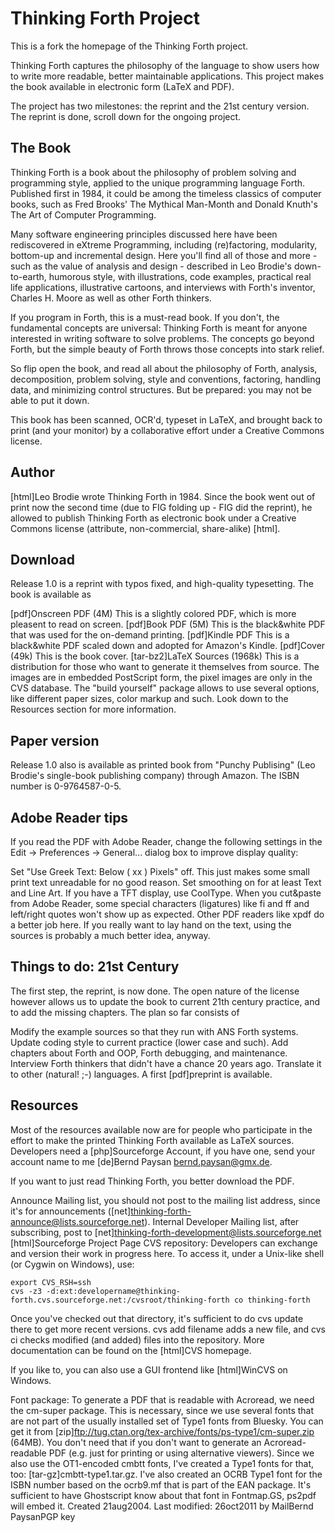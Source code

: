 # Thinking Forth Project
This is a fork the homepage of the Thinking Forth project.

Thinking Forth captures the philosophy of the language to show users how to write more readable, better maintainable applications. This project makes the book available in electronic form (LaTeX and PDF).

The project has two milestones: the reprint and the 21st century version. The reprint is done, scroll down for the ongoing project.

## The Book
Thinking Forth is a book about the philosophy of problem solving and programming style, applied to the unique programming language Forth. Published first in 1984, it could be among the timeless classics of computer books, such as Fred Brooks' The Mythical Man-Month and Donald Knuth's The Art of Computer Programming.

Many software engineering principles discussed here have been rediscovered in eXtreme Programming, including (re)factoring, modularity, bottom-up and incremental design. Here you'll find all of those and more - such as the value of analysis and design - described in Leo Brodie's down-to-earth, humorous style, with illustrations, code examples, practical real life applications, illustrative cartoons, and interviews with Forth's inventor, Charles H. Moore as well as other Forth thinkers.

If you program in Forth, this is a must-read book. If you don't, the fundamental concepts are universal: Thinking Forth is meant for anyone interested in writing software to solve problems. The concepts go beyond Forth, but the simple beauty of Forth throws those concepts into stark relief.

So flip open the book, and read all about the philosophy of Forth, analysis, decomposition, problem solving, style and conventions, factoring, handling data, and minimizing control structures. But be prepared: you may not be able to put it down.

This book has been scanned, OCR'd, typeset in LaTeX, and brought back to print (and your monitor) by a collaborative effort under a Creative Commons license.

## Author
[html]Leo Brodie wrote Thinking Forth in 1984. Since the book went out of print now the second time (due to FIG folding up - FIG did the reprint), he allowed to publish Thinking Forth as electronic book under a Creative Commons license (attribute, non-commercial, share-alike) [html].

## Download
Release 1.0 is a reprint with typos fixed, and high-quality typesetting. The book is available as

[pdf]Onscreen PDF (4M) This is a slightly colored PDF, which is more pleasent to read on screen.
[pdf]Book PDF (5M) This is the black&white PDF that was used for the on-demand printing.
[pdf]Kindle PDF This is a black&white PDF scaled down and adopted for Amazon's Kindle.
[pdf]Cover (49k) This is the book cover.
[tar-bz2]LaTeX Sources (1968k) This is a distribution for those who want to generate it themselves from source. The images are in embedded PostScript form, the pixel images are only in the CVS database. The "build yourself" package allows to use several options, like different paper sizes, color markup and such. Look down to the Resources section for more information.

## Paper version
Release 1.0 also is available as printed book from "Punchy Publising" (Leo Brodie's single-book publishing company) through Amazon. The ISBN number is 0-9764587-0-5.

## Adobe Reader tips
If you read the PDF with Adobe Reader, change the following settings in the Edit -> Preferences -> General... dialog box to improve display quality:

Set "Use Greek Text: Below ( xx ) Pixels" off. This just makes some small print text unreadable for no good reason.
Set smoothing on for at least Text and Line Art. If you have a TFT display, use CoolType.
When you cut&paste from Adobe Reader, some special characters (ligatures) like fi and ff and left/right quotes won't show up as expected. Other PDF readers like xpdf do a better job here. If you really want to lay hand on the text, using the sources is probably a much better idea, anyway.

## Things to do: 21st Century
The first step, the reprint, is now done. The open nature of the license however allows us to update the book to current 21th century practice, and to add the missing chapters. The plan so far consists of

Modify the example sources so that they run with ANS Forth systems.
Update coding style to current practice (lower case and such).
Add chapters about Forth and OOP, Forth debugging, and maintenance.
Interview Forth thinkers that didn't have a chance 20 years ago.
Translate it to other (natural! ;-) languages.
A first [pdf]preprint is available.

## Resources
Most of the resources available now are for people who participate in the effort to make the printed Thinking Forth available as LaTeX sources. Developers need a [php]Sourceforge Account, if you have one, send your account name to me [de]Bernd Paysan <bernd.paysan@gmx.de>.

If you want to just read Thinking Forth, you better download the PDF.

Announce Mailing list, you should not post to the mailing list address, since it's for announcements ([net]thinking-forth-announce@lists.sourceforge.net).
Internal Developer Mailing list, after subscribing, post to [net]thinking-forth-development@lists.sourceforge.net
[html]Sourceforge Project Page
CVS repository: Developers can exchange and version their work in progress here. To access it, under a Unix-like shell (or Cygwin on Windows), use:

    export CVS_RSH=ssh  
    cvs -z3 -d:ext:developername@thinking-forth.cvs.sourceforge.net:/cvsroot/thinking-forth co thinking-forth
  
Once you've checked out that directory, it's sufficient to do cvs update there to get more recent versions. cvs add filename adds a new file, and cvs ci checks modified (and added) files into the repository. More documentation can be found on the [html]CVS homepage.

If you like to, you can also use a GUI frontend like [html]WinCVS on Windows.

Font package: To generate a PDF that is readable with Acroread, we need the cm-super package. This is necessary, since we use several fonts that are not part of the usually installed set of Type1 fonts from Bluesky. You can get it from [zip]ftp://tug.ctan.org/tex-archive/fonts/ps-type1/cm-super.zip (64MB). You don't need that if you don't want to generate an Acroread-readable PDF (e.g. just for printing or using alternative viewers). Since we also use the OT1-encoded cmbtt fonts, I've created a Type1 fonts for that, too: [tar-gz]cmbtt-type1.tar.gz. I've also created an OCRB Type1 font for the ISBN number based on the ocrb9.mf that is part of the EAN package. It's sufficient to have Ghostscript know about that font in Fontmap.GS, ps2pdf will embed it.
Created 21aug2004. Last modified: 26oct2011 by MailBernd PaysanPGP key
